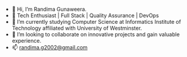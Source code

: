 - 👋 Hi, I’m Randima Gunaweera.
- 👀 Tech Enthusiast | Full Stack | Quality Assurance | DevOps
- 🌱 I’m currently studying Computer Science at Informatics Institute of Technology affiliated with University of Westminster.
- 💞️ I’m looking to collaborate on innovative projects and gain valuable experience.
- 📫 randima.g2002@gmail.com

<!---
RGunaweera/RGunaweera is a ✨ special ✨ repository because its `README.md` (this file) appears on your GitHub profile.
You can click the Preview link to take a look at your changes.
--->
